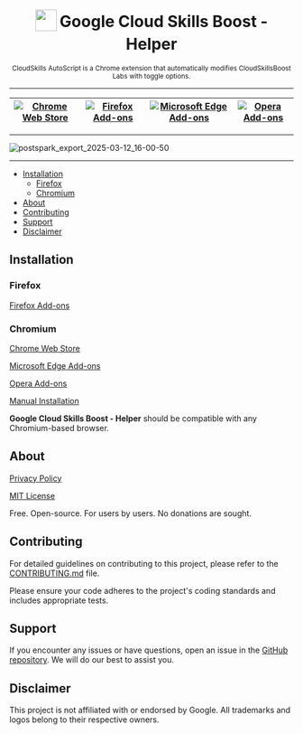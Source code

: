 <h1 align="center">
  <sub>
    <img src="https://cdn.jsdelivr.net/gh/ePlus-DEV/google-cloud-skills-boost-helper/assets/icon.png" height="38" width="38">
  </sub>
  Google Cloud Skills Boost - Helper
</h1>
<p align="center">
    <sub>
        CloudSkills AutoScript is a Chrome extension that automatically modifies CloudSkillsBoost Labs with toggle options.
    </sub>
</p>

***

| [![Chrome Web Store](https://github.com/user-attachments/assets/4d8fd051-4c28-4290-afb8-9c182bb2b5d3)](https://chromewebstore.google.com/detail/lmbhjioadhcoebhgapaidogodllonbgg?utm_source=github) | [![Firefox Add-ons](https://github.com/user-attachments/assets/20177a18-81db-45ed-8838-64c29df48d34)](https://addons.mozilla.org/addon/cloud-skills-boost-helper) | [![Microsoft Edge Add-ons](https://github.com/user-attachments/assets/29994e96-2de9-4136-8f0e-b98c65c0cb28)](https://github.com/ePlus-DEV/google-cloud-skills-boost-helper/releases/?utm_source=github) | [![Opera Add-ons](https://github.com/user-attachments/assets/56481763-2d91-408d-8c45-eba77e2dc4c4)](https://github.com/ePlus-DEV/google-cloud-skills-boost-helper/releases/?utm_source=github) |
|----------------------------------------------------------------------------------------------------------------------------------------------------------------|----------------------------------------------------------------------------------------------------------------------------------------------------------------|--------------------------------------------------------------------------------------------------------------------------------------------------------------------|---------------------------------------------------------------------------------------------------------------------------------------------------------------|

***

![postspark_export_2025-03-12_16-00-50](https://github.com/user-attachments/assets/a01c7592-8c29-4002-9f27-3375df34bbdd)

***

* [Installation](#installation)
  * [Firefox](#firefox)
  * [Chromium](#chromium)
* [About](#about)
* [Contributing](#contributing)
* [Support](#support)
* [Disclaimer](#disclaimer)

## Installation

### Firefox

[Firefox Add-ons][Mozilla]

### Chromium

[Chrome Web Store][Chrome]

[Microsoft Edge Add-ons][Edge]

[Opera Add-ons][Opera]

[Manual Installation][Manual Installation]

**Google Cloud Skills Boost - Helper** should be compatible with any Chromium-based browser.

## About

[Privacy Policy][Privacy Policy]

[MIT License][License]

Free. Open-source. For users by users. No donations are sought.

## Contributing

For detailed guidelines on contributing to this project, please refer to the [CONTRIBUTING.md](CONTRIBUTING.md) file.

Please ensure your code adheres to the project's coding standards and includes appropriate tests.

## Support

If you encounter any issues or have questions, open an issue in the [GitHub repository](https://github.com/ePlus-DEV/google-cloud-skills-boost-helper/issues). We will do our best to assist you.

## Disclaimer

This project is not affiliated with or endorsed by Google. All trademarks and logos belong to their respective owners.

<!----------------------------------------------------------------------------->

[Mozilla]: https://addons.mozilla.org/addon/cloud-skills-boost-helper
[Chrome]: https://chromewebstore.google.com/detail/google-cloud-skills-boost/lmbhjioadhcoebhgapaidogodllonbgg/?utm_source=github
[Opera]: https://github.com/ePlus-DEV/google-cloud-skills-boost-helper/releases/?utm_source=github
[Edge]: https://github.com/ePlus-DEV/google-cloud-skills-boost-helper/releases/?utm_source=github

[License]: LICENSE.md

<!---------------------------------[ Internal ]-------------------------------->

[Manual Installation]: INSTALL.md
[Privacy Policy]: https://eplus.dev/privacy-policy
